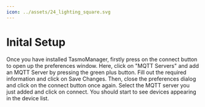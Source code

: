```yaml
---
icon: ../assets/24_lighting_square.svg
---
```


# Inital Setup
Once you have installed TasmoManager, firstly press on the connect button to open up the preferences window. Here, click on "MQTT Servers" and add an MQTT Server by pressing the green plus button. Fill out the required information and click on Save Changes. Then, close the preferences dialog and click on the connect button once again. Select the MQTT server you just added and click on connect. You should start to see devices appearing in the device list.